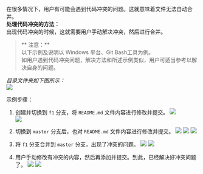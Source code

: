 在很多情况下，用户有可能会遇到代码冲突的问题。这就意味着文件无法自动合并。  
**处理代码冲突的方法：**  
出现代码冲突的时候，这就需要用户手动解决冲突，然后进行合并。

>** 注意：**  
> 以下示例及说明以 Windows 平台、Git Bash工具为例。  
> 如用户遇到代码冲突问题，解决方法和所述示例类似，用户可适当参考以解决自身的问题。

 
*目录文件夹如下图所示：*  
![](http://imgcache.tcecqpoc.fsphere.cn/image/mc.qcloudimg.com/static/img/8d398b8df95d05508c6307ff0e3f9d83/2017-09-11_104043.png)

示例步骤：  

1. 创建并切换到 `f1` 分支，将 `README.md` 文件内容进行修改并提交。
![](http://imgcache.tcecqpoc.fsphere.cn/image/mc.qcloudimg.com/static/img/baf28728aab9db543c5195d7881581f3/2017-09-08_173126.png)  
![](http://imgcache.tcecqpoc.fsphere.cn/image/mc.qcloudimg.com/static/img/9b781c806e7b4610b8ea3e0f117fb3c4/2017-09-08_173443.png)

2. 切换到 `master` 分支后，也对 `README.md` 文件内容进行修改并提交。
![](http://imgcache.tcecqpoc.fsphere.cn/image/mc.qcloudimg.com/static/img/6ffb9f7c33227b7dd2bdfefd73c192d0/2017-09-11_110646.png)
![](http://imgcache.tcecqpoc.fsphere.cn/image/mc.qcloudimg.com/static/img/9e010f478dd6fe20914219c4d8c2f197/2017-09-08_171739.png)
![](http://imgcache.tcecqpoc.fsphere.cn/image/mc.qcloudimg.com/static/img/7b782a29465c9ccf918e454b7bf9bd22/2017-09-08_174739.png)

3. 将 `f1` 分支合并到 `master` 分支，出现了冲突的问题。
![](http://imgcache.tcecqpoc.fsphere.cn/image/mc.qcloudimg.com/static/img/d306267cedb9fb7258b463ffe9ab7132/2017-09-08_174757.png)
![](http://imgcache.tcecqpoc.fsphere.cn/image/mc.qcloudimg.com/static/img/2bc9255a930111ad67146dc1eebc8b22/2017-09-08_171553.png)

4. 用户手动修改有冲突的内容，然后再添加并提交。到此，已经解决好冲突问题了。
![](http://imgcache.tcecqpoc.fsphere.cn/image/mc.qcloudimg.com/static/img/ec5bccd8fe084e54301ec85f4ab389a6/2017-09-08_171410.png)
![](http://imgcache.tcecqpoc.fsphere.cn/image/mc.qcloudimg.com/static/img/2db4d6226808eee8633a82f43fd95fb4/2017-09-08_175002.png)




